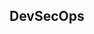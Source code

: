 ## DevSecOps 
<!---
OxpayTino/OxpayTino is a ✨ special ✨ repository because its `README.md` (this file) appears on your GitHub profile.
You can click the Preview link to take a look at your changes.
--->
